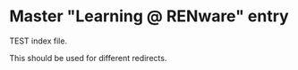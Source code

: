 
# Master "Learning @ RENware" entry

TEST index file.

This should be used for different redirects.

